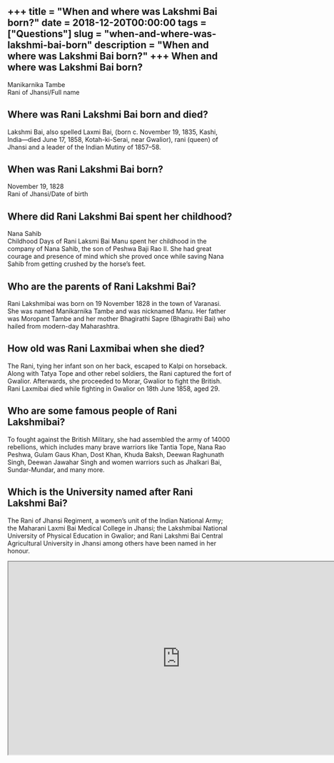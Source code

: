+++
title = "When and where was Lakshmi Bai born?"
date = 2018-12-20T00:00:00
tags = ["Questions"]
slug = "when-and-where-was-lakshmi-bai-born"
description = "When and where was Lakshmi Bai born?"
+++
When and where was Lakshmi Bai born?
------------------------------------

Manikarnika Tambe  
Rani of Jhansi/Full name

Where was Rani Lakshmi Bai born and died?
-----------------------------------------

Lakshmi Bai, also spelled Laxmi Bai, (born c. November 19, 1835, Kashi, India—died June 17, 1858, Kotah-ki-Serai, near Gwalior), rani (queen) of Jhansi and a leader of the Indian Mutiny of 1857–58.

When was Rani Lakshmi Bai born?
-------------------------------

November 19, 1828  
Rani of Jhansi/Date of birth

Where did Rani Lakshmi Bai spent her childhood?
-----------------------------------------------

Nana Sahib  
Childhood Days of Rani Laksmi Bai Manu spent her childhood in the company of Nana Sahib, the son of Peshwa Baji Rao II. She had great courage and presence of mind which she proved once while saving Nana Sahib from getting crushed by the horse’s feet.

Who are the parents of Rani Lakshmi Bai?
----------------------------------------

Rani Lakshmibai was born on 19 November 1828 in the town of Varanasi. She was named Manikarnika Tambe and was nicknamed Manu. Her father was Moropant Tambe and her mother Bhagirathi Sapre (Bhagirathi Bai) who hailed from modern-day Maharashtra.

How old was Rani Laxmibai when she died?
----------------------------------------

The Rani, tying her infant son on her back, escaped to Kalpi on horseback. Along with Tatya Tope and other rebel soldiers, the Rani captured the fort of Gwalior. Afterwards, she proceeded to Morar, Gwalior to fight the British. Rani Laxmibai died while fighting in Gwalior on 18th June 1858, aged 29.

Who are some famous people of Rani Lakshmibai?
----------------------------------------------

To fought against the British Military, she had assembled the army of 14000 rebellions, which includes many brave warriors like Tantia Tope, Nana Rao Peshwa, Gulam Gaus Khan, Dost Khan, Khuda Baksh, Deewan Raghunath Singh, Deewan Jawahar Singh and women warriors such as Jhalkari Bai, Sundar-Mundar, and many more.

Which is the University named after Rani Lakshmi Bai?
-----------------------------------------------------

The Rani of Jhansi Regiment, a women’s unit of the Indian National Army; the Maharani Laxmi Bai Medical College in Jhansi; the Lakshmibai National University of Physical Education in Gwalior; and Rani Lakshmi Bai Central Agricultural University in Jhansi among others have been named in her honour.

<iframe allow="accelerometer; autoplay; clipboard-write; encrypted-media; gyroscope; picture-in-picture" allowfullscreen="" class="__youtube_prefs__  epyt-is-override  no-lazyload" data-no-lazy="1" data-origheight="433" data-origwidth="770" data-skipgform_ajax_framebjll="" height="433" id="_ytid_72519" loading="lazy" src="https://www.youtube.com/embed/NdZh-TACLv4?enablejsapi=1&autoplay=0&cc_load_policy=0&cc_lang_pref=&iv_load_policy=1&loop=0&modestbranding=0&rel=1&fs=1&playsinline=0&autohide=2&theme=dark&color=red&controls=1&" title="YouTube player" width="770"></iframe>